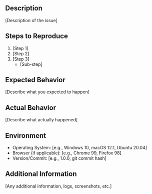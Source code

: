 ## Description

[Description of the issue]

## Steps to Reproduce

1. [Step 1]
2. [Step 2]
3. [Step 3]
   - [Sub-step]

## Expected Behavior

[Describe what you expected to happen]

## Actual Behavior

[Describe what actually happened]

## Environment

- Operating System: [e.g., Windows 10, macOS 12.1, Ubuntu 20.04]
- Browser (if applicable): [e.g., Chrome 99, Firefox 98]
- Version/Commit: [e.g., 1.0.0, git commit hash]

## Additional Information

[Any additional information, logs, screenshots, etc.]
